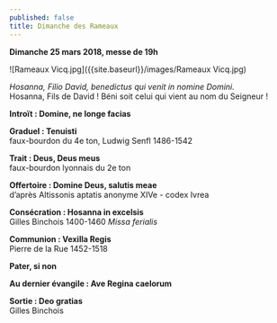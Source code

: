 ```yaml
---
published: false
title: Dimanche des Rameaux
---
```

**Dimanche 25 mars 2018, messe de 19h**

![Rameaux Vicq.jpg]({{site.baseurl}}/images/Rameaux Vicq.jpg)


*Hosanna, Filio David, benedictus qui venit in nomine Domini.*  
Hosanna, Fils de David ! Béni soit celui qui vient au nom du Seigneur !

**Introït : Domine, ne longe facias**

**Graduel : Tenuisti**  
faux-bourdon du 4e ton, Ludwig Senfl 1486-1542

**Trait : Deus, Deus meus**  
faux-bourdon lyonnais du 2e ton

**Offertoire : Domine Deus, salutis meae**  
d’après Altissonis aptatis anonyme XIVe - codex Ivrea

**Consécration : Hosanna in excelsis**  
Gilles Binchois 1400-1460 *Missa ferialis*

**Communion : Vexilla Regis**  
Pierre de la Rue 1452-1518

**Pater, si non**

**Au dernier évangile : Ave Regina caelorum**

**Sortie : Deo gratias**  
Gilles Binchois